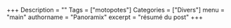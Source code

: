 +++
Description = ""
Tags = ["motopotes"]
Categories = ["Divers"]
menu = "main"
authorname = "Panoramix"
excerpt = "résumé du post"
+++
